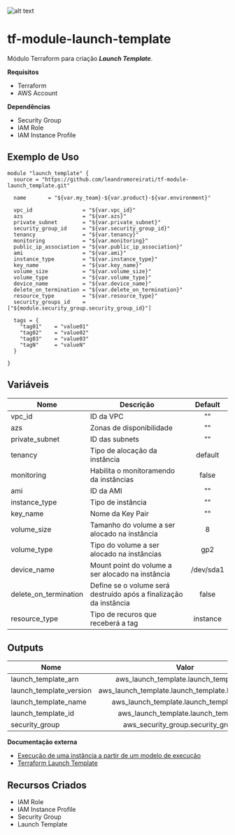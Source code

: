 ![alt text](https://www.terraform.io/assets/images/logo-hashicorp-3f10732f.svg)

# **tf-module-launch-template**

Módulo Terraform para criação ***Launch Template***.

  **Requisitos**
 - Terraform
 - AWS Account
  
**Dependências**
 - Security Group
 - IAM Role
 - IAM Instance Profile

**Exemplo de Uso**
 ------
```
module "launch_template" {
  source = "https://github.com/leandromoreirati/tf-module-launch_template.git"

  name       = "${var.my_team}-${var.product}-${var.environment}"

  vpc_id                = "${var.vpc_id}"
  azs                   = "${var.azs}"
  private_subnet        = "${var.private_subnet}"
  security_group_id     = "${var.security_group_id}"
  tenancy               = "${var.tenancy}"
  monitoring            = "${var.monitoring}"
  public_ip_association = "${var.public_ip_association}"
  ami                   = "${var.ami}" 
  instance_type         = "${var.instance_type}"
  key_name              = "${var.key_name}"
  volume_size           = "${var.volume_size}"
  volume_type           = "${var.volume_type}"
  device_name           = "${var.device_name}"
  delete_on_termination = "${var.delete_on_termination}"
  resource_type         = "${var.resource_type}"
  security_groups_id    = ["${module.security_group.security_group_id}"]

  tags = {
    "tag01"    = "value01"
    "tag02"    = "value02"
    "tag03"    = "value03"
    "tagN"     = "valueN"
  }

}

```
 **Variáveis**
 ------
 |         Nome         |                      Descrição                                                |  Default  |
 | -------------------- |-------------------------------------------------------------------------------|:---------:|
 | vpc_id               | ID da VPC                                                                     |    ""     |
 | azs                  | Zonas de disponibilidade                                                      |    ""     |
 | private_subnet       | ID das subnets                                                                |    ""     |
 | tenancy              | Tipo de alocação da instância                                                 |  default  |
 | monitoring           | Habilita o monitoramendo da instâncias                                        |   false   |
 | ami                  | ID da AMI                                                                     |    ""     |
 | instance_type        | Tipo de instância                                                             |    ""     |
 | key_name             | Nome da Key Pair                                                              |    ""     |
 | volume_size          | Tamanho do volume a ser alocado na instância                                  |     8     |
 | volume_type          | Tipo do volume a ser alocado na instâncias                                    |    gp2    |
 | device_name          | Mount point do volume a ser alocado na instância                              | /dev/sda1 |
 | delete_on_termination| Define se o volume será destruído após a finalização da instância             |   false   |
 | resource_type        | Tipo de recuros que receberá a tag                                            |  instance |

 **Outputs**
 ------
 |           Nome         |                   Valor                            |
 | ---------------------- |:--------------------------------------------------:|
 | launch_template_arn    | aws_launch_template.launch_template.arn            |
 | launch_template_version| aws_launch_template.launch_template.latest_version |
 | launch_template_name   | aws_launch_template.launch_template.name           |
 | launch_template_id     | aws_launch_template.launch_template.id             |
 | security_group         | aws_security_group.security_group.id               |

 **Documentação externa**
 - [Execução de uma instância a partir de um modelo de execução](https://docs.aws.amazon.com/pt_br/AWSEC2/latest/UserGuide/ec2-launch-templates.html)
 - [Terraform Launch Template](https://www.terraform.io/docs/providers/aws/r/launch_template.html)

 **Recursos Criados**
 ------
 - IAM Role
 - IAM Instance Profile
 - Security Group
 - Launch Template